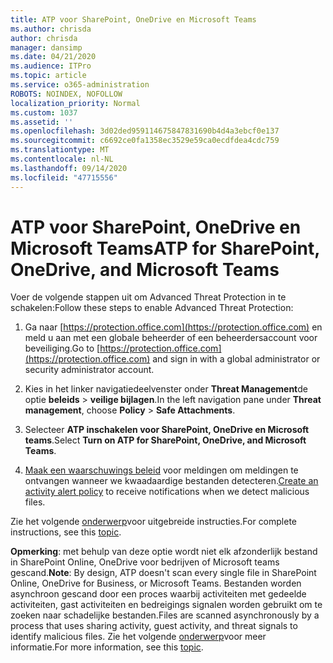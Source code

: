 ```yaml
---
title: ATP voor SharePoint, OneDrive en Microsoft Teams
ms.author: chrisda
author: chrisda
manager: dansimp
ms.date: 04/21/2020
ms.audience: ITPro
ms.topic: article
ms.service: o365-administration
ROBOTS: NOINDEX, NOFOLLOW
localization_priority: Normal
ms.custom: 1037
ms.assetid: ''
ms.openlocfilehash: 3d02ded959114675847831690b4d4a3ebcf0e137
ms.sourcegitcommit: c6692ce0fa1358ec3529e59ca0ecdfdea4cdc759
ms.translationtype: MT
ms.contentlocale: nl-NL
ms.lasthandoff: 09/14/2020
ms.locfileid: "47715556"
---
```

# <a name="atp-for-sharepoint-onedrive-and-microsoft-teams"></a><span data-ttu-id="0483f-102">ATP voor SharePoint, OneDrive en Microsoft Teams</span><span class="sxs-lookup"><span data-stu-id="0483f-102">ATP for SharePoint, OneDrive, and Microsoft Teams</span></span>

<span data-ttu-id="0483f-103">Voer de volgende stappen uit om Advanced Threat Protection in te schakelen:</span><span class="sxs-lookup"><span data-stu-id="0483f-103">Follow these steps to enable Advanced Threat Protection:</span></span>

1. <span data-ttu-id="0483f-104">Ga naar [https://protection.office.com](https://protection.office.com) en meld u aan met een globale beheerder of een beheerdersaccount voor beveiliging.</span><span class="sxs-lookup"><span data-stu-id="0483f-104">Go to [https://protection.office.com](https://protection.office.com) and sign in with a global administrator or security administrator account.</span></span>

2. <span data-ttu-id="0483f-105">Kies in het linker navigatiedeelvenster onder **Threat Management**de optie **beleids** \> **veilige bijlagen**.</span><span class="sxs-lookup"><span data-stu-id="0483f-105">In the left navigation pane under **Threat management**, choose **Policy** \> **Safe Attachments**.</span></span>

3. <span data-ttu-id="0483f-106">Selecteer **ATP inschakelen voor SharePoint, OneDrive en Microsoft teams**.</span><span class="sxs-lookup"><span data-stu-id="0483f-106">Select **Turn on ATP for SharePoint, OneDrive, and Microsoft Teams**.</span></span>

4. <span data-ttu-id="0483f-107">[Maak een waarschuwings beleid](https://docs.microsoft.com/microsoft-365/compliance/create-activity-alerts) voor meldingen om meldingen te ontvangen wanneer we kwaadaardige bestanden detecteren.</span><span class="sxs-lookup"><span data-stu-id="0483f-107">[Create an activity alert policy](https://docs.microsoft.com/microsoft-365/compliance/create-activity-alerts) to receive notifications when we detect malicious files.</span></span>

<span data-ttu-id="0483f-108">Zie het volgende [onderwerp](https://docs.microsoft.com/microsoft-365/security/office-365-security/turn-on-atp-for-spo-odb-and-teams)voor uitgebreide instructies.</span><span class="sxs-lookup"><span data-stu-id="0483f-108">For complete instructions, see this [topic](https://docs.microsoft.com/microsoft-365/security/office-365-security/turn-on-atp-for-spo-odb-and-teams).</span></span>

<span data-ttu-id="0483f-109">**Opmerking**: met behulp van deze optie wordt niet elk afzonderlijk bestand in SharePoint Online, OneDrive voor bedrijven of Microsoft teams gescand.</span><span class="sxs-lookup"><span data-stu-id="0483f-109">**Note**: By design, ATP doesn't scan every single file in SharePoint Online, OneDrive for Business, or Microsoft Teams.</span></span> <span data-ttu-id="0483f-110">Bestanden worden asynchroon gescand door een proces waarbij activiteiten met gedeelde activiteiten, gast activiteiten en bedreigings signalen worden gebruikt om te zoeken naar schadelijke bestanden.</span><span class="sxs-lookup"><span data-stu-id="0483f-110">Files are scanned asynchronously by a process that uses sharing activity, guest activity, and threat signals to identify malicious files.</span></span> <span data-ttu-id="0483f-111">Zie het volgende [onderwerp](https://docs.microsoft.com/microsoft-365/security/office-365-security/atp-for-spo-odb-and-teams)voor meer informatie.</span><span class="sxs-lookup"><span data-stu-id="0483f-111">For more information, see this [topic](https://docs.microsoft.com/microsoft-365/security/office-365-security/atp-for-spo-odb-and-teams).</span></span>
